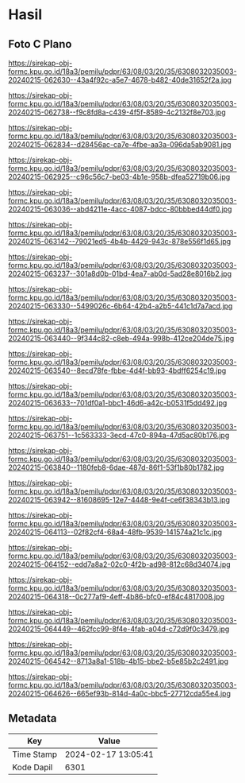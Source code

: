 # Hasil

## Foto C Plano

https://sirekap-obj-formc.kpu.go.id/18a3/pemilu/pdpr/63/08/03/20/35/6308032035003-20240215-062630--43a4f92c-a5e7-4678-b482-40de31652f2a.jpg

https://sirekap-obj-formc.kpu.go.id/18a3/pemilu/pdpr/63/08/03/20/35/6308032035003-20240215-062738--f9c8fd8a-c439-4f5f-8589-4c2132f8e703.jpg

https://sirekap-obj-formc.kpu.go.id/18a3/pemilu/pdpr/63/08/03/20/35/6308032035003-20240215-062834--d28456ac-ca7e-4fbe-aa3a-096da5ab9081.jpg

https://sirekap-obj-formc.kpu.go.id/18a3/pemilu/pdpr/63/08/03/20/35/6308032035003-20240215-062925--c96c56c7-be03-4b1e-958b-dfea52719b06.jpg

https://sirekap-obj-formc.kpu.go.id/18a3/pemilu/pdpr/63/08/03/20/35/6308032035003-20240215-063036--abd4211e-4acc-4087-bdcc-80bbbed44df0.jpg

https://sirekap-obj-formc.kpu.go.id/18a3/pemilu/pdpr/63/08/03/20/35/6308032035003-20240215-063142--79021ed5-4b4b-4429-943c-878e556f1d65.jpg

https://sirekap-obj-formc.kpu.go.id/18a3/pemilu/pdpr/63/08/03/20/35/6308032035003-20240215-063237--301a8d0b-01bd-4ea7-ab0d-5ad28e8016b2.jpg

https://sirekap-obj-formc.kpu.go.id/18a3/pemilu/pdpr/63/08/03/20/35/6308032035003-20240215-063330--5499026c-6b64-42b4-a2b5-441c1d7a7acd.jpg

https://sirekap-obj-formc.kpu.go.id/18a3/pemilu/pdpr/63/08/03/20/35/6308032035003-20240215-063440--9f344c82-c8eb-494a-998b-412ce204de75.jpg

https://sirekap-obj-formc.kpu.go.id/18a3/pemilu/pdpr/63/08/03/20/35/6308032035003-20240215-063540--8ecd78fe-fbbe-4d4f-bb93-4bdff6254c19.jpg

https://sirekap-obj-formc.kpu.go.id/18a3/pemilu/pdpr/63/08/03/20/35/6308032035003-20240215-063633--701df0a1-bbc1-46d6-a42c-b0531f5dd492.jpg

https://sirekap-obj-formc.kpu.go.id/18a3/pemilu/pdpr/63/08/03/20/35/6308032035003-20240215-063751--1c563333-3ecd-47c0-894a-47d5ac80b176.jpg

https://sirekap-obj-formc.kpu.go.id/18a3/pemilu/pdpr/63/08/03/20/35/6308032035003-20240215-063840--1180feb8-6dae-487d-86f1-53f1b80b1782.jpg

https://sirekap-obj-formc.kpu.go.id/18a3/pemilu/pdpr/63/08/03/20/35/6308032035003-20240215-063942--81608695-12e7-4448-9e4f-ce6f38343b13.jpg

https://sirekap-obj-formc.kpu.go.id/18a3/pemilu/pdpr/63/08/03/20/35/6308032035003-20240215-064113--02f82cf4-68a4-48fb-9539-141574a21c1c.jpg

https://sirekap-obj-formc.kpu.go.id/18a3/pemilu/pdpr/63/08/03/20/35/6308032035003-20240215-064152--edd7a8a2-02c0-4f2b-ad98-812c68d34074.jpg

https://sirekap-obj-formc.kpu.go.id/18a3/pemilu/pdpr/63/08/03/20/35/6308032035003-20240215-064318--0c277af9-4eff-4b86-bfc0-ef84c4817008.jpg

https://sirekap-obj-formc.kpu.go.id/18a3/pemilu/pdpr/63/08/03/20/35/6308032035003-20240215-064449--462fcc99-8f4e-4fab-a04d-c72d9f0c3479.jpg

https://sirekap-obj-formc.kpu.go.id/18a3/pemilu/pdpr/63/08/03/20/35/6308032035003-20240215-064542--8713a8a1-518b-4b15-bbe2-b5e85b2c2491.jpg

https://sirekap-obj-formc.kpu.go.id/18a3/pemilu/pdpr/63/08/03/20/35/6308032035003-20240215-064626--665ef93b-814d-4a0c-bbc5-27712cda55e4.jpg


## Metadata

| Key        | Value               |
| ---------- | ------------------- |
| Time Stamp | 2024-02-17 13:05:41 |
| Kode Dapil | 6301                |



